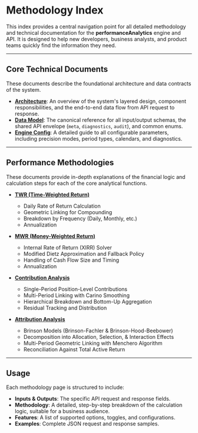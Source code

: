 # Methodology Index

This index provides a central navigation point for all detailed methodology and technical documentation for the **performanceAnalytics** engine and API. It is designed to help new developers, business analysts, and product teams quickly find the information they need.

---

## Core Technical Documents

These documents describe the foundational architecture and data contracts of the system.

-   [**Architecture**](architecture.md): An overview of the system's layered design, component responsibilities, and the end-to-end data flow from API request to response.
-   [**Data Model**](data_model.md): The canonical reference for all input/output schemas, the shared API envelope (`meta`, `diagnostics`, `audit`), and common enums.
-   [**Engine Config**](engine_config.md): A detailed guide to all configurable parameters, including precision modes, period types, calendars, and diagnostics.

---

## Performance Methodologies

These documents provide in-depth explanations of the financial logic and calculation steps for each of the core analytical functions.

-   [**TWR (Time-Weighted Return)**](twr.md)
    -   Daily Rate of Return Calculation
    -   Geometric Linking for Compounding
    -   Breakdown by Frequency (Daily, Monthly, etc.)
    -   Annualization

-   [**MWR (Money-Weighted Return)**](mwr.md)
    -   Internal Rate of Return (XIRR) Solver
    -   Modified Dietz Approximation and Fallback Policy
    -   Handling of Cash Flow Size and Timing
    -   Annualization

-   [**Contribution Analysis**](contribution.md)
    -   Single-Period Position-Level Contributions
    -   Multi-Period Linking with Carino Smoothing
    -   Hierarchical Breakdown and Bottom-Up Aggregation
    -   Residual Tracking and Distribution

-   [**Attribution Analysis**](attribution.md)
    -   Brinson Models (Brinson-Fachler & Brinson-Hood-Beebower)
    -   Decomposition into Allocation, Selection, & Interaction Effects
    -   Multi-Period Geometric Linking with Menchero Algorithm
    -   Reconciliation Against Total Active Return

---

## Usage

Each methodology page is structured to include:

-   **Inputs & Outputs**: The specific API request and response fields.
-   **Methodology**: A detailed, step-by-step breakdown of the calculation logic, suitable for a business audience.
-   **Features**: A list of supported options, toggles, and configurations.
-   **Examples**: Complete JSON request and response samples.

